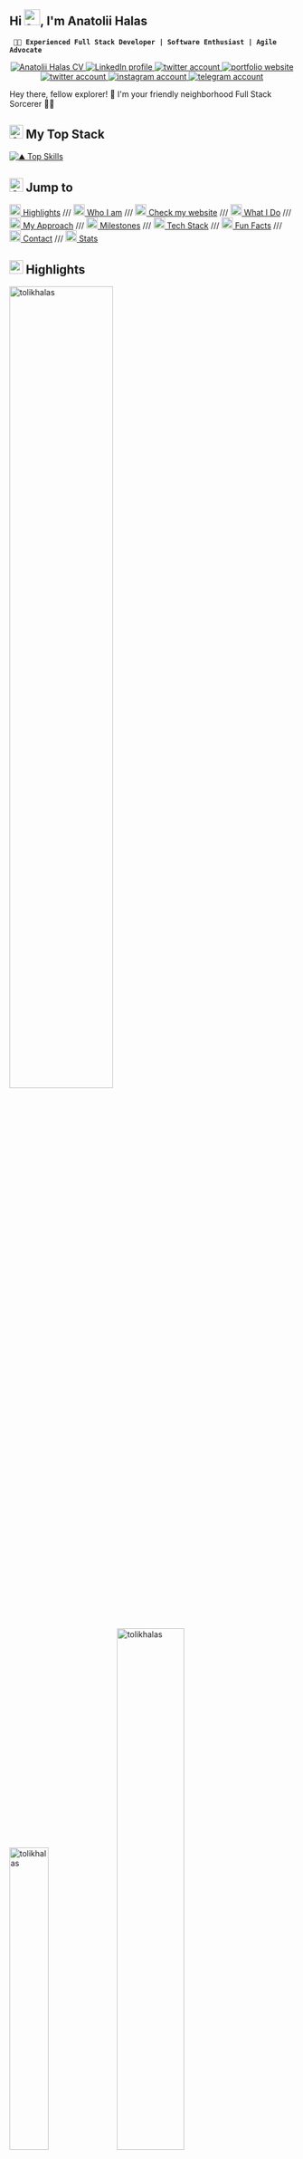 ## Hi <img src="./img/emojis/wave.webp" height="28px" alt="animated wave emoji">, I'm Anatolii Halas

**` 👨‍💻 Experienced Full Stack Developer | Software Enthusiast | Agile Advocate`**

<p align="center">
  <a href="https://docs.google.com/document/d/1l2-G9OxxXS0AbD4pS7CvRLgU4wpUAxfj2oRyiKeDKNw/edit?usp=sharing">
    <img alt="Anatolii Halas CV" title="Check an awesome CV" src="https://custom-icon-badges.demolab.com/badge/-My%20CV-blue?style=for-the-badge&color=D5CFE1&logoColor=black&logo=file-badge"/>
  </a>
  <a href="https://www.linkedin.com/in/anatolii-halas/">
    <img alt="LinkedIn profile" title="Hire me on LinkedIn" src="https://custom-icon-badges.demolab.com/badge/-Hire%20me-blue?style=for-the-badge&color=0071b1&logoColor=white&logo=linkedin"/>
  </a>
  <a href="https://x.com/anatolii_halas">
    <img alt="twitter account" title="Follow me on X.com (Twitter)" src="https://img.shields.io/badge/-Follow%20me%20on%20X.com-black?style=for-the-badge&logo=X&logoColor=whith&link=mailto:tolikgalas@gmail.com"/>
  </a>
  <a href="https://tolikhalas.vercel.com">
    <img alt="portfolio website" title="Visit my website" src="https://img.shields.io/badge/-Visit my website-DDE0BD?style=for-the-badge&logo=vercel&logoColor=black&link=mailto:tolikgalas@gmail.com"/>
  </a>
  <a href="https://mailto:tolikgalas@gmail.com">
    <img alt="twitter account" title="Mail me on gmail" src="https://img.shields.io/badge/- Mail me-c14438?style=for-the-badge&logo=Gmail&logoColor=white&link=mailto:tolikgalas@gmail.com"/>
  </a>
  <a href="https://www.instagram.com/la_flxme_/">
    <img alt="instagram account" title="Follow me on Instagram" src="https://img.shields.io/badge/- Follow me-E1306C?style=for-the-badge&logo=Instagram&logoColor=white&link=https://www.instagram.com/la_flxme_/"/>
  </a>
  <a href="https://web.telegram.org/k/#@la_flxme">
    <img alt="telegram account" title="Write me on telegram" src="https://img.shields.io/badge/Telegram-2CA5E0?style=for-the-badge&logo=telegram&logoColor=white"/>
  </a>
</p>

Hey there, fellow explorer! 👋 I'm your friendly neighborhood Full Stack Sorcerer 🧙‍♂️


## <img src="./img/emojis/100.webp" alt="Animated electricity emoji" height="24px"> My Top Stack

[![⛰️ Top Skills](https://skillicons.dev/icons?i=bun,typescript,nextjs,redux,tailwindcss,vitest,nodejs,nestjs,postgres,redis,kafka,docker,aws,linux&theme=dark)](https://skillicons.dev)

## <img src="./img/emojis/rocket.webp" alt="Animated Rocker emoji" height="24px"> Jump to

[<img src="./img/emojis/sparkles.webp" alt="Animated sparkles emoji" height="20px"> Highlights](#who-i-am) /// [<img src="./img/emojis/person-raising-hand.gif" alt="Animated person raising hand emoji" height="20px"> Who I am](#who-i-am) /// [<img src="./img/emojis/eyes.gif" alt="Animated eyes emoji" height="20px"> Check my website](#check-my-website) /// [<img src="./img/emojis/light-bulb.webp" alt="Animated light bulb emoji" height="20px"> What I Do](#what-i-do) /// [<img src="./img/emojis/rainbow.webp" alt="Animated person raising hand emoji" height="20px"> My Approach](#my-approach) /// [<img src="./img/emojis/target.webp" alt="Animated target emoji" height="20px"> Milestones](#milestones) /// [<img src="https://media0.giphy.com/media/v1.Y2lkPTc5MGI3NjExdmM2Z2hneWt0eTZ2ZXZxZDE2Z3N2dWxodmhwaTkwazFocm9yMXdyYyZlcD12MV9pbnRlcm5hbF9naWZfYnlfaWQmY3Q9cw/iIGT8Y1rOYhBpdHh1C/giphy.webp" height="20px" /> Tech Stack](#tech-stack) /// [<img src="./img/emojis/party-popper.webp" alt="Animated party popper emoji" height="20px"> Fun Facts](#fun-facts) /// [<img src="./img/emojis/writing_hand.gif" alt="Animated writing hand emoji" height="20px"> Contact](#contact) /// [<img src="./img/emojis/trophy.gif" alt="Animated trophy emoji" height="20px"> Stats](#-stats)

## <img src="./img/emojis/sparkles.webp" alt="animated sparks emoji" height="24px"> Highlights

<p align="left">
  <img width="60.25%" src="https://github-readme-stats.vercel.app/api?username=tolikhalas&show_icons=true&theme=ambient_gradient&locale=en" alt="tolikhalas" style="margin-right: 10px;"/>

  <img width="37%" src="https://github-readme-stats.vercel.app/api/top-langs/?username=tolikhalas&theme=blue_navy&langs_count=3&hide=css" alt="tolikhalas" />

  <img width="48.6%" src="https://github-readme-stats.vercel.app/api/pin/?username=tolikhalas&repo=tolikhalas&theme=blue_navy" alt="tolikhalas" style="margin-top: 20px; margin-right: 10px"/>

  <img width="48.6%" src="https://github-readme-stats.vercel.app/api/pin/?username=tolikhalas&repo=portfolio&theme=blue_navy" alt="tolikhalas" style="margin-top: 20px; margin-bottom: 20px;"/>
</p>

## <img src="/img/emojis/person-raising-hand.gif" alt="animated person raising hand emoji" height="32px"> Who I am

🧑‍🎤 Hi there! I'm a passionate and experienced full stack developer with:

- 🎖️ Proven track record of delivering high-performance web and mobile applications.
- 🧑‍🎓 Solid foundation in both frontend and backend technologies.
- 🎉 I thrive in creating seamless, user-centric experiences that drive engagement and satisfaction.

### 💅 What and why

🎭 My mission? Transforming ideas into captivating, user-centric realities that'll make your pixels dance! 💃🕺

🏗️ Whether I'm architecting robust backend castles or painting elegant UI landscapes, I'm always ready for the next thrilling quest in our ever-evolving digital realm.

🌟 Buckle up and let's embark on a code adventure that'll push the boundaries of what's possible! Ready to make some tech magic? Let's go! ✨

## <img src="./img/emojis/rainbow.webp" alt="Animated person raising hand emoji" height="32px"> My Approach

```js
  import { proficiency } from "@typescript/nestjs"
  import { reliability } from "@python/django"
  import { innovation } from "@php/laravel"

  import { HighProfit, Enhance } from "@my/experience"

  @Module({
    imports: [proficiency, reliability, innovation]
  })
  export class AnatoliiHalas implements ProDev {

    constructor(
      @Inject("🏛️ Robust code")
      yourProduct: HighProfit,
      @Inject("❤️‍🔥 Passion")
      myAttitude: Enhance,
    ) {}

    public develop() {
      return myAttitude.prettify(yourProduct)
    }

  }
```

## <img src="./img/emojis/eyes.gif" alt="Animated eyes emoji" height="24px"> Check my website

### 🧑‍🔬 Discover the amazing things I can do

> 👇 Vsit my website for more awesome projects and blogs!

<a href="https://tolikhalas.vercel.com" title="Visit Anatolii Halas Portrolio website">
  <img src="./img/Anatolii&apos;s Portfolio - Features.webp" alt="Anatolii Halas Portrolio website">
</a>

## <img src="./img/emojis/light-bulb.webp" alt="Animated light bulb emoji" height="24px"> What I Do

### 🎨 Frontend Development

- 👨‍🔬 Expert in [JavaScript](https://javascript.com), [TypeScript](https://www.typescriptlang.org), [React](https://reactjs.org), [Vue](https://vuejs.org), [Next.js](https://nextjs.org) & [Nuxt.js](https://nuxtjs.org).
- ⚛️ I craft dynamic and responsive UI components using [HTML](https://developer.mozilla.org/en-US/docs/Web/HTML), [CSS](https://developer.mozilla.org/en-US/docs/Web/CSS), [Sass](https://sass-lang.com), [LESS](http://lesscss.org), [Bootstrap](https://getbootstrap.com), and [TailwindCSS](https://tailwindcss.com).
- 📐 Ensuring pixel-perfect designs and smooth interactions.

### 🏗️ Backend Development

- 🏆 Skilled in [Node.js](https://nodejs.org), [Nest.js](https://nestjs.com), [Express](https://expressjs.com), [Django](https://www.djangoproject.com) & [Laravel](https://laravel.com).
- 🏛️ I build robust and scalable server-side applications.
- 💾 Proficient in SQL and NoSQL databases, including [MySQL](https://www.mysql.com), [PostgreSQL](https://www.postgresql.org), [MongoDB](https://www.mongodb.com), and [Redis](https://redis.io).
- 📨 Highly available messaging with [Kafka](https://kafka.apache.org) & [RabbitMQ](https://www.rabbitmq.com).
- ☁️ Implement Cloud & Microservices with [AWS](https://aws.amazon.com) & [GCP](https://cloud.google.com).

### 📐 State Management

- 🏪 Adept at using [Redux](https://redux.js.org), [Redux Toolkit](https://redux-toolkit.js.org), [Vuex](https://vuex.vuejs.org), and [Pinia](https://pinia.vuejs.org) for managing complex application states efficiently.

### ☁️ Microservices & Cloud

- 🧑‍🏭 Architect and maintain microservices on [AWS](https://aws.amazon.com) and [GCP](https://cloud.google.com), enhancing scalability and reliability.
- 🔜 Implement CI/CD pipelines using [GitHub Actions](https://github.com/features/actions) and [Docker](https://www.docker.com).

### 🧪 Testing & Optimization

- ⚙️ Conduct thorough unit and integration testing with [Mocha](https://mochajs.org), [Jest](https://jestjs.io), and [Vitest](https://vitest.dev).
- 📈 Optimize frontend assets with [Webpack](https://webpack.js.org), [Esbuild](https://esbuild.github.io), and [Vite](https://vitejs.dev), improving performance and reducing load times.

### <img src="./img/emojis/dancer-woman.webp" alt="animated dancer woman emoji" height="24px"> Animation & Graphics

- Utilize [Gsap](https://greensock.com/gsap), [Framer Motion](https://www.framer.com/motion), and [Three.js](https://threejs.org) for engaging animations.

## <img src="./img/emojis/target.webp" alt="Animated target emoji" height="24px"> Milestones

- 🔭 I’m currently working on JS animation library

- 🌱 I’m currently learning <img width="16px" src="https://upload.wikimedia.org/wikipedia/commons/thumb/3/39/Kubernetes_logo_without_workmark.svg/1234px-Kubernetes_logo_without_workmark.svg.png" alt="kubernetes logo"> `kubernetes`

- 💬 Ask me about **[next.js](https://nextjs.org/)**, **[nuxt,js](https://nuxt.com/)**, **[django](https://www.djangoproject.com/)**, **[laravel](https://laravel.com/)**

- 📫 How to reach me **tolikgalas@gmail.com**

## <img src="https://media0.giphy.com/media/v1.Y2lkPTc5MGI3NjExdmM2Z2hneWt0eTZ2ZXZxZDE2Z3N2dWxodmhwaTkwazFocm9yMXdyYyZlcD12MV9pbnRlcm5hbF9naWZfYnlfaWQmY3Q9cw/iIGT8Y1rOYhBpdHh1C/giphy.webp" width="32px" height="32" /> Tech Stack

## 👩‍🎤 Frontend

### 🥇 Primary tools

[![🎨🥇Frontend Primary Skills](https://skillicons.dev/icons?i=javascript,typescript,html,css,sass,tailwindcss,bootstrap)](https://skillicons.dev)

My primary tools for frontend development include essential web technologies such as [JavaScript](https://developer.mozilla.org/en-US/docs/Web/JavaScript), [TypeScript](https://www.typescriptlang.org/), [HTML](https://raw.githubusercontent.com/devicons), [CSS](https://www.w3schools.com/css/), and popular frameworks like [Sass](https://sass-lang.com), [TailwindCSS](https://tailwindcss.com/), and [Bootstrap](https://getbootstrap.com).

| Technology  | Years of exprience | Proficiency |
| ----------- | ------------------ | ----------- |
| JavaScript  | 3 years            | ⭐⭐⭐⭐⭐  |
| TypeScript  | 2.5 years          | ⭐⭐⭐⭐⭐  |
| HTML        | 3.5 years          | ⭐⭐⭐⭐⭐  |
| CSS         | 3.5 years          | ⭐⭐⭐⭐⭐  |
| Sass        | 2.5 years          | ⭐⭐⭐⭐⭐  |
| TailwindCSS | 2 years            | ⭐⭐⭐⭐⭐  |
| Bootstrap   | 2 years            | ⭐⭐⭐⭐⭐  |

### 🌐 Frameworks

[![📱🧰Frontend Frameworks](https://skillicons.dev/icons?i=react,vue,next,nuxt)](https://skillicons.dev)

I am proficient in using modern JavaScript frameworks such as [React](https://react.dev/), [Vue.js](https://vuejs.org/), [Next.js](https://nextjs.org/), and [Nuxt.js](https://nuxt.com/) to build dynamic and responsive user interfaces.

| Technology | Years of exprience | Proficiency |
| ---------- | ------------------ | ----------- |
| React.js   | 2.5 years          | ⭐⭐⭐⭐⭐  |
| Vue.js     | 2 years            | ⭐⭐⭐⭐    |
| Next.js    | 2 years            | ⭐⭐⭐⭐⭐  |
| Nuxt.js    | 2 years            | ⭐⭐⭐⭐    |

### 🧪 Testing

[![🧪Frontend Testing](https://skillicons.dev/icons?i=jest,vitest)](https://skillicons.dev)

I have experience with various testing libraries and frameworks, including [Jest](https://jestjs.io/), [Mocha](https://mochajs.org/), [Vitest](https://vitest.dev/), and [Testing Library](https://testing-library.com/), to ensure the reliability and quality of my code.

| Technology      | Years of exprience | Proficiency |
| --------------- | ------------------ | ----------- |
| Jest.js         | 2 years            | ⭐⭐⭐⭐⭐  |
| Mocha.js        | 2 years            | ⭐⭐⭐⭐⭐  |
| Vitest          | 2 years            | ⭐⭐⭐⭐⭐  |
| Testing Library | 2 years            | ⭐⭐⭐⭐    |

### 🪝 Data Fetching

<p align="left">
  <a href="https://axios-http.com/" target="_blank" rel="noreferrer">
    <img src="https://user-images.githubusercontent.com/8939680/57233884-20344080-6fe5-11e9-8df3-0df1282e1574.png" alt="Axios Logo" height="40px">
  </a>
</p>

I utilize [Axios](https://axios-http.com/) for efficient and reliable data fetching in my applications.

| Technology | Years of exprience | Proficiency |
| ---------- | ------------------ | ----------- |
| Axios      | 2 years            | ⭐⭐⭐⭐⭐  |

### 🧪 Validation

<p align="left">
  <a href="https://zod.dev/" target="_blank" rel="noreferrer">
    <img src="https://seeklogo.com/images/Z/zod-logo-B57E684330-seeklogo.com.png" alt="Zod logo" height="40px">
  </a>
  <a href="https://formik.org/" target="_blank" rel="noreferrer">
    <img src="https://static-00.iconduck.com/assets.00/formik-icon-1024x1024-deyd4zqw.png" alt="Formik Logo" width="40" height="40"/>
  </a>
</p>

For form validation and data handling, I leverage powerful libraries like [Zod](https://zod.dev/) and [Formik](https://formik.org/).

| Technology | Years of exprience | Proficiency |
| ---------- | ------------------ | ----------- |
| Zod        | 2 years            | ⭐⭐⭐⭐⭐  |
| Formik     | 2 years            | ⭐⭐⭐⭐⭐  |

---

### <img src="https://upload.wikimedia.org/wikipedia/commons/thumb/a/a7/React-icon.svg/1024px-React-icon.svg.png?20220125121207" alt="React logo" height="32px"> React & React Ecosystem

<p align="left">
  <a href="https://redux.js.org" target="_blank" rel="noreferrer">
    <img src="https://raw.githubusercontent.com/devicons/devicon/master/icons/redux/redux-original.svg" alt="redux" width="40" height="40"/>
  </a>
  <a href="https://zustand-demo.pmnd.rs/" target="_blank" rel="noreferrer">
    <img src="https://repository-images.githubusercontent.com/180328715/fca49300-e7f1-11ea-9f51-cfd949b31560" alt="zustand" height="40"/>
  </a>
  <a href="https://reactrouter.com/en/main" target="_blank" rel="noreferrer">
    <img src="https://seeklogo.com/images/R/react-router-logo-AB5BFB638F-seeklogo.com.png" alt="react tourter" height="40"/>
  </a>
  <a href="https://swr.vercel.app/" target="_blank" rel="noreferrer">
    <img src="https://uploads.codesandbox.io/uploads/user/22c1ff45-7e50-47af-a005-94a53eca9484/4LfS-thumbnail.png" alt="swr" height="40"/>
  </a>
  <a href="https://tanstack.com/" target="_blank" rel="noreferrer">
    <img src="https://seeklogo.com/images/R/react-query-logo-1340EA4CE9-seeklogo.com.png" alt="tanstack query" height="40"/>
  </a>
  <a href="https://www.react-hook-form.com/" target="_blank" rel="noreferrer">
    <img src="https://react-hook-form.com/images/logo/react-hook-form-logo-only.png" alt="react hook form" width="40"/>
  </a>
</p>

I am skilled in using the React ecosystem, including state management libraries like [Redux](https://redux.js.org) and [Zustand](https://zustand-demo.pmnd.rs/), routing with [React Router](https://reactrouter.com), data fetching with [SWR](https://swr.vercel.app/) and [Tanstack Query](https://tanstack.com/), and form management with [React Hook Form](https://www.react-hook-form.com/).

| Technology          | Years of exprience | Proficiency |
| ------------------- | ------------------ | ----------- |
| Redux               | 2.5 years          | ⭐⭐⭐⭐⭐  |
| Zustan              | 2 years            | ⭐⭐⭐⭐⭐  |
| React Router        | 2.5 years          | ⭐⭐⭐⭐⭐  |
| React Simple Router | 2.5 years          | ⭐⭐⭐⭐⭐  |
| SWR                 | 2 years            | ⭐⭐⭐⭐⭐  |
| Tanstack Query      | 2 years            | ⭐⭐⭐⭐⭐  |
| React Hook Form     | 2.2 years          | ⭐⭐⭐⭐⭐  |

### <img src="https://i.pinimg.com/736x/32/9a/d8/329ad85f4ab2047cae13d582274f9270.jpg" alt="Next.js Logo" height="40px"> Next.js & Next.js Ecosystem

<p align="left">
  <a href="https://next-auth.js.org/" target="_blank" rel="noreferrer">
    <img src="https://next-auth.js.org/img/logo/logo-sm.png" alt="next.js auth" width="40" height="40"/>
  </a>
  <a href="https://next.i18next.com/" target="_blank" rel="noreferrer">
    <img src="https://avatars.githubusercontent.com/u/8546082?s=280&v=4" alt="i18next" height="40"/>
  </a>
</p>

I specialize in [Next.js](https://nextjs.org/) and its ecosystem, including [Next-Auth](https://next-auth.js.org/) for authentication and [i18next](https://next.i18next.com/) for internationalization.

| Technology | Years of exprience | Proficiency |
| ---------- | ------------------ | ----------- |
| Next Auth  | 2 years            | ⭐⭐⭐⭐⭐  |
| I18Next    | 2 years            | ⭐⭐⭐⭐⭐  |

### <img src="https://upload.wikimedia.org/wikipedia/commons/f/f1/Vue.png?20170311074507" alt="Vue.js Logo" height="32px"> Vue.js & Vue.js Ecosystem

<p align="left">
  <a href="https://vuex.vuejs.org/" target="_blank" rel="noreferrer">
    <img src="https://user-images.githubusercontent.com/7110136/29002857-9e802f08-7ab4-11e7-9c31-604b5d0d0c19.png" alt="Vuex Logo" width="40" height="40"/>
  </a>
  <a href="https://pinia.vuejs.org/" target="_blank" rel="noreferrer">
    <img src="https://upload.wikimedia.org/wikipedia/commons/thumb/1/1c/Pinialogo.svg/638px-Pinialogo.svg.png" alt="Pinia Logo" height="40"/>
  </a>
  <a href="https://router.vuejs.org/" target="_blank" rel="noreferrer">
    <img src="https://user-images.githubusercontent.com/7110136/29002858-a09570d2-7ab4-11e7-8faa-5dd6d4458b0d.png" alt="Vue Router Logo" height="40"/>
  </a>
  <a href="https://vee-validate.logaretm.com/v4/" target="_blank" rel="noreferrer">
    <img src="https://raw.githubusercontent.com/logaretm/vee-validate/main/logo.png" alt="Vee Validation Logo" height="40"/>
  </a>
</p>

| Technology   | Years of exprience | Proficiency |
| ------------ | ------------------ | ----------- |
| Vuex         | 2.5 years          | ⭐⭐⭐⭐⭐  |
| Pinia        | 2.5 years          | ⭐⭐⭐⭐⭐  |
| Vue Router   | 2.5 years          | ⭐⭐⭐⭐⭐  |
| Vee Validate | 2.5 years          | ⭐⭐⭐⭐⭐  |

My proficiency in [Vue.js](https://vuejs.org/) extends to its ecosystem, including state management with [Vuex](https://vuex.vuejs.org/) and [Pinia](https://pinia.vuejs.org/), routing with [Vue Router](https://router.vuejs.org/), and form validation with [Vee Validate](https://vee-validate.logaretm.com).

### <img src="https://upload.wikimedia.org/wikipedia/commons/thumb/a/ae/Nuxt_logo.svg/1024px-Nuxt_logo.svg.png?20201218211241" alt="Nuxt.js Logo" height="32px"> Nuxt.js & Nuxt.js Ecosystem

<p align="left">
  <a href="https://nuxt-3-auth.github.io/" target="_blank" rel="noreferrer">
    <img src="https://nuxt-3-auth.github.io/logo.svg" alt="Nuxt.js Auth Logo" width="40" height="40"/>
  </a>
</p>

I have experience with [Nuxt.js](https://nuxt.com/) and its ecosystem, including [Nuxt Auth](https://nuxt-3-auth.github.io/) for authentication.

| Technology | Years of exprience | Proficiency |
| ---------- | ------------------ | ----------- |
| Nuxt Auth  | 2.5 years          | ⭐⭐⭐⭐⭐  |

---

## 👨‍💻 Backend

### 🥇 Primary tools

[![🏗️Backend Primary Tools](https://skillicons.dev/icons?i=python,php,nodejs,nestjs,express,django,laravel)](https://skillicons.dev)

My primary backend development tools include [Python](https://www.python.org), [PHP](https://www.php.net), [Node.js](https://nodejs.org), and frameworks like [NestJS](https://nestjs.com/), [Express](https://expressjs.com), [Django](https://www.djangoproject.com/), and [Laravel](https://laravel.com/).

| Technology | Years of exprience | Proficiency |
| ---------- | ------------------ | ----------- |
| Python     | 3 years            | ⭐⭐⭐⭐⭐  |
| PHP        | 2 years            | ⭐⭐⭐⭐⭐  |
| Node.js    | 3 years            | ⭐⭐⭐⭐⭐  |
| Nest.js    | 2.5 years          | ⭐⭐⭐⭐⭐  |
| Express    | 2.5 years          | ⭐⭐⭐⭐⭐  |
| Django     | 2.5 years          | ⭐⭐⭐⭐⭐  |
| Laravel    | 2.5 years          | ⭐⭐⭐⭐⭐  |

### 🗃️ Databases

[![🗃️ Databases](https://skillicons.dev/icons?i=mongodb,redis,postgresql,mysql,sqlite)](https://skillicons.dev)

I am proficient in working with databases such as [MongoDB](https://www.mongodb.com/), [Redis](https://redis.io), [PostgreSQL](https://www.postgresql.org), [MySQL](https://www.mysql.com/) and [SQLite](https://sqlite.com).

| Technology | Years of exprience | Proficiency |
| ---------- | ------------------ | ----------- |
| MongoDB    | 2.5 years          | ⭐⭐⭐⭐⭐  |
| Redis      | 2 years            | ⭐⭐⭐⭐⭐  |
| PostgreSQL | 3 years            | ⭐⭐⭐⭐⭐  |
| MySQL      | 3 years            | ⭐⭐⭐⭐⭐  |
| SQLite     | 2.5 years          | ⭐⭐⭐⭐⭐  |

### 📨 Messaging

[![📨 Messaging](https://skillicons.dev/icons?i=kafka,rabbitmq)](https://skillicons.dev)

I have experience with messaging systems like [Kafka](https://kafka.apache.org) and [RabbitMQ](https://www.rabbitmq.com/) for building robust and scalable applications.

| Technology | Years of exprience | Proficiency |
| ---------- | ------------------ | ----------- |
| Kafka      | 2 years            | ⭐⭐⭐⭐⭐  |
| RabbitMQ   | 2 years            | ⭐⭐⭐⭐⭐  |

### 🔎 Search & Analytics



<p align="left">
  <a href="https://www.elastic.co/elasticsearch/" target="_blank" rel="noreferrer">
    <img src="https://cdn.freebiesupply.com/logos/large/2x/elasticsearch-logo-png-transparent.png" alt="Elasticsearch Logo" height="40"/>
  </a>
  <a href="https://www.elastic.co/kibana/" target="_blank" rel="noreferrer">
    <img src="https://cdn.freebiesupply.com/logos/large/2x/elastic-kibana-logo-png-transparent.png" alt="Kibana Logo" height="40"/>
  </a>
  <a href="https://www.elastic.co/beats/" target="_blank" rel="noreferrer">
    <img src="https://cdn.worldvectorlogo.com/logos/elastic-beats.svg" alt="Beats Logo" height="40"/>
  </a>
  <a href="https://www.elastic.co/logstash/" target="_blank" rel="noreferrer">
    <img src="https://cdn.worldvectorlogo.com/logos/elastic-logstash.svg" alt="Logstash Logo" height="40"/>
  </a>
</p>

I utilize [Elasticsearch](https://encrypted-tbn0.gstatic.com/images?q=tbn:ANd9GcSIiwZPaRHL7zqB15OkVh-aJRzqJnbBH1m7lQ&s), [Kibana](https://encrypted-tbn0.gstatic.com/images?q=tbn:ANd9GcQq8sUBGEPUXMrwdvwtgjeJzVigjJMBh2p7Vak3LMr5YuZgw08SGEk8H_oWWebPqUagoBE&usqp=CAU), [Beats](https://www.elastic.co/beats/), and [Logstash](https://www.elastic.co/logstash/) for search and analytics in my applications.

| Technology    | Years of exprience | Proficiency |
| ------------- | ------------------ | ----------- |
| Elasticsearch | 1.5 years          | ⭐⭐⭐⭐⭐  |
| Kibana        | 1.5 years          | ⭐⭐⭐⭐⭐  |
| Beats         | 1.5 years          | ⭐⭐⭐⭐    |
| Logstash      | 1.5 years          | ⭐⭐⭐⭐⭐  |

### <img src="https://nestjs.com/img/logo-small.svg" alt="Nest.js Logo" height="36px"> Nest.js

<p align="left">
  <a href="https://typeorm.io/" target="_blank" rel="noreferrer">
    <img src="https://avatars.githubusercontent.com/u/20165699?s=200&v=4" alt="TypeORM Logo" width="40" height="40"/>
  </a>
  <a href="https://www.mongodb.com/" target="_blank" rel="noreferrer">
    <img src="https://raw.githubusercontent.com/devicons/devicon/master/icons/mongodb/mongodb-original-wordmark.svg" alt="mongodb" width="40" height="40"/>
  </a>
  <a href="https://docs.nestjs.com/security/authentication" target="_blank" rel="noreferrer">
    <img src="https://cdn.worldvectorlogo.com/logos/jwt-3.svg" alt="Nest JWT Logo" width="40" height="40"/>
  </a>
  <a href="https://docs.nestjs.com/microservices/basics" target="_blank" rel="noreferrer">
    <img src="https://encrypted-tbn0.gstatic.com/images?q=tbn:ANd9GcQC_ev1dpXkMKmsgBTA9RwogReYsElBuzjM7A&s" height="40"/>
  </a>
  <a href="https://docs.bullmq.io/" target="_blank" rel="noreferrer">
    <img src="https://repository-images.githubusercontent.com/162494199/a1d3ba61-e0f0-4916-a376-53002605da83" alt="BullMQ Logo" height="40"/>
  </a>
</p>

My expertise in [Nest.js](https://nestjs.com/) includes using [TypeORM](https://typeorm.io/), [Mongoose](https://mongoosejs.com/), [JWT](https://jwt.io/) for authentication, [Nest microservices](https://docs.nestjs.com/microservices/basics), and [BullMQ](https://docs.bullmq.io/) for task queues.

| Technology         | Years of exprience | Proficiency |
| ------------------ | ------------------ | ----------- |
| TypeORM            | 2.5 years          | ⭐⭐⭐⭐⭐  |
| Mongoose           | 2.5 years          | ⭐⭐⭐⭐⭐  |
| JWT                | 2.5 years          | ⭐⭐⭐⭐⭐  |
| Nest Microservices | 2.5 years          | ⭐⭐⭐⭐⭐  |
| BullMQ             | 2 years            | ⭐⭐⭐⭐⭐  |

### <img src="https://cdn.worldvectorlogo.com/logos/django.svg" alt="django" height="36"/> Django & Django Rest Framework

<p align="left">
  <a href="https://channels.readthedocs.io/en/stable/" target="_blank" rel="noreferrer">
    <img src="https://user-images.githubusercontent.com/6927678/36393573-789e7bc2-15b0-11e8-9a31-49f58e03a5c9.png" alt="Django Channels Logo" height="40"/>
  </a>
  <a href="https://django-allauth.readthedocs.io/en/latest/" target="_blank" rel="noreferrer">
    <img alt="django-allauth logo" src="https://camo.githubusercontent.com/eb879ba625bd89d03914a0c67783cec0fb6b605489810fb4ca1ebd1e6ab3ea4d/68747470733a2f2f636f6465626572672e6f72672f616c6c617574682f616c6c617574682e6f72672f7261772f636f6d6d69742f646133623536333930653162313865616563303962303563643839646661373831323231326466632f636f6e74656e742f6e6577732f323032342f30342f776562736974652d726564657369676e2f6c6f676f2d6c696768742e706e67" data-canonical-src="https://codeberg.org/allauth/allauth.org/raw/commit/da3b56390e1b18eaec09b05cd89dfa7812212dfc/content/news/2024/04/website-redesign/logo-light.png" height="40">
  </a>
  <a href="https://django-oauth-toolkit.readthedocs.io/en/latest/" target="_blank" rel="noreferrer">
    <img src="https://encrypted-tbn0.gstatic.com/images?q=tbn:ANd9GcRqvxUZhY_4fJrjtr6GofrhFyGl99-NYVxaKA&s" alt="Django OAuth Toolkit Logo" width="40" height="40"/>
  </a>
  <a href="https://docs.celeryproject.org/en/stable/" target="_blank" rel="noreferrer">
    <img src="https://docs.celeryq.dev/en/stable/_static/celery_512.png" alt="Celery Logo" width="40" height="40"/>
  </a>
</p>

I am skilled in [Django](https://www.djangoproject.com/) and its ecosystem, including [Django Channels](https://channels.readthedocs.io/en/stable/), [Django Allauth](https://django-allauth.readthedocs.io/en/latest/), [Django OAuth Toolkit](https://django-oauth-toolkit.readthedocs.io/en/latest/), and [Celery](https://docs.celeryproject.org/en/stable/) for task management.

| Technology           | Years of exprience | Proficiency |
| -------------------- | ------------------ | ----------- |
| Django Channels      | 2.5 years          | ⭐⭐⭐⭐⭐  |
| Django Allauth       | 2.5 years          | ⭐⭐⭐⭐⭐  |
| Django OAuth Toolkit | 2.5 years          | ⭐⭐⭐⭐⭐  |
| Celery               | 2.5 years          | ⭐⭐⭐⭐⭐  |

### <img src="https://laravel.com/img/logomark.min.svg" alt="Laravel Logo" height="32px"> Laravel & Ecosystem

<p align="left">
  <a href="https://inertiajs.com/" target="_blank" rel="noreferrer">
    <img src="https://encrypted-tbn0.gstatic.com/images?q=tbn:ANd9GcRqvxUZhY_4fJrjtr6GofrhFyGl99-NYVxaKA&s" alt="Inertia Logo" width="40" height="40"/>
  </a>
</p>

I have experience with [Laravel](https://laravel.com/) and its ecosystem, including [Inertia.js](https://inertiajs.com/) for building modern web applications. My expertise extends to various Laravel technologies such as [Laravel Sanctum](https://laravel.com/docs/8.x/sanctum) for API token authentication and simple SPA authentication without the complexity of OAuth, [Laravel Passport](https://laravel.com/docs/8.x/passport) for a full OAuth2 server implementation enabling advanced authentication and authorization, [Laravel Echo](https://laravel.com/docs/8.x/broadcasting) for real-time event broadcasting to build interactive, real-time web applications, [Laravel Cache](https://laravel.com/docs/8.x/cache) for efficient data caching to improve application performance and reduce database load, [Laravel Valet](https://laravel.com/docs/8.x/valet) for a local development environment tailored for macOS, enabling quick and easy development setup, [Laravel Sail](https://laravel.com/docs/8.x/sail) for a Docker-based development environment to streamline local development across different systems, [Laravel Dusk](https://laravel.com/docs/8.x/dusk) for end-to-end testing with browser automation to ensure your application's UI works as expected, and [Laravel Telescope](https://laravel.com/docs/8.x/telescope) for monitoring and debugging your application, providing insights into requests, exceptions, logs, and more.

| Technology        | Years of exprience | Proficiency |
| ----------------- | ------------------ | ----------- |
| Inertia.js        | 2 years            | ⭐⭐⭐⭐⭐  |
| Laravel Sanctum   | 2 years            | ⭐⭐⭐⭐⭐  |
| Laravel Passport  | 2 years            | ⭐⭐⭐⭐⭐  |
| Laravel Echo      | 2 years            | ⭐⭐⭐⭐⭐  |
| Laravel Cache     | 2 years            | ⭐⭐⭐⭐⭐  |
| Laravel Valet     | 2 years            | ⭐⭐⭐⭐⭐  |
| Laravel Sail      | 2 years            | ⭐⭐⭐⭐⭐  |
| Laravel Dusk      | 2 years            | ⭐⭐⭐⭐⭐  |
| Laravel Telescope | 2 years            | ⭐⭐⭐⭐⭐  |

---

## 🛠️ DevOps

<p align="left">
  <a href="https://aws.amazon.com" target="_blank" rel="noreferrer">
    <img src="https://raw.githubusercontent.com/devicons/devicon/master/icons/amazonwebservices/amazonwebservices-original-wordmark.svg" alt="aws" width="40" height="40"/>
  </a>
  <a href="https://www.docker.com/" target="_blank" rel="noreferrer">
    <img src="https://raw.githubusercontent.com/devicons/devicon/master/icons/docker/docker-original-wordmark.svg" alt="docker" width="40" height="40"/>
  </a>
  <a href="https://www.jenkins.io" target="_blank" rel="noreferrer">
    <img src="https://www.vectorlogo.zone/logos/jenkins/jenkins-icon.svg" alt="jenkins" width="40" height="40"/>
  </a>
  <a href="https://kubernetes.io" target="_blank" rel="noreferrer">
    <img src="https://www.vectorlogo.zone/logos/kubernetes/kubernetes-icon.svg" alt="kubernetes" width="40" height="40"/>
  </a>
  <a href="https://cloud.google.com" target="_blank" rel="noreferrer">
    <img src="https://www.vectorlogo.zone/logos/google_cloud/google_cloud-icon.svg" alt="gcp" width="40" height="40"/>
  </a>
</p>

My primary DevOps tools include [AWS](https://aws.amazon.com), [Docker](https://www.docker.com/), [Jenkins](https://www.jenkins.io), [Kubernetes](https://kubernetes.io), and [Google Cloud](https://cloud.google.com). These tools help manage cloud infrastructure, automate deployments, and maintain scalable systems.

| Technology   | Years of Experience | Proficiency Level |
| ------------ | ------------------- | ----------------- |
| AWS          | 2                   | ⭐⭐⭐⭐⭐        |
| Docker       | 2                   | ⭐⭐⭐⭐⭐        |
| Jenkins      | 2                   | ⭐⭐⭐⭐          |
| Kubernetes   | 0.5                 | ⭐⭐⭐            |
| Google Cloud | 2                   | ⭐⭐⭐⭐          |

## 🛠️ Tools

<p align="left">
  <a href="https://git-scm.com/" target="_blank" rel="noreferrer">
    <img src="https://www.vectorlogo.zone/logos/git-scm/git-scm-icon.svg" alt="git" width="40" height="40"/>
  </a>
  <a href="https://www.linux.org/" target="_blank" rel="noreferrer">
    <img src="https://raw.githubusercontent.com/devicons/devicon/master/icons/linux/linux-original.svg" alt="linux" width="40" height="40"/>
  </a>
  <a href="https://www.figma.com/" target="_blank" rel="noreferrer">
    <img src="https://www.vectorlogo.zone/logos/figma/figma-icon.svg" alt="figma" width="40" height="40"/>
  </a>
  <a href="https://www.photoshop.com/en" target="_blank" rel="noreferrer">
    <img src="https://upload.wikimedia.org/wikipedia/commons/thumb/a/af/Adobe_Photoshop_CC_icon.svg/1024px-Adobe_Photoshop_CC_icon.svg.png" alt="photoshop" width="40" height="40"/>
  </a>
</p>

My go-to tools for development and design are [Git](https://git-scm.com/), [Linux](https://www.linux.org/), [Figma](https://www.figma.com/), and [Photoshop](https://www.photoshop.com/en). These tools are essential for version control, operating systems, UI/UX design, and image editing.

| Technology | Years of Experience | Proficiency Level |
| ---------- | ------------------- | ----------------- |
| Git        | 4                   | ⭐⭐⭐⭐⭐        |
| Linux      | 4                   | ⭐⭐⭐⭐⭐        |
| Figma      | 2                   | ⭐⭐⭐⭐          |
| Photoshop  | 6                   | ⭐⭐⭐⭐⭐        |

---

## <img src="./img/emojis/party-popper.webp" alt="Animated party popper emoji" height="32px"> Fun Facts

1. **🚀 I once built a full-stack application in a weekend hackathon!** The project was a real hit and got featured in a tech blog.

2. **🌍 I’ve worked with developers from 5 different continents!** Collaborating across time zones has given me a global perspective on technology and teamwork.

3. **💡 I can code in 4 different programming languages!** From Python to JavaScript, I enjoy exploring various coding paradigms and tools.

4. **🎨 I’ve designed logos and UI/UX for startups that are now household names.** My work has helped shape the visual identity of some exciting brands.

5. **🎸 I play the guitar in my spare time.** Music and coding are my two favorite ways to express creativity!

6. **<img src="https://cdn0.iconfinder.com/data/icons/flat-round-system/512/archlinux-1024.png" alt="Arch Linux Logo" height="16px"> I use arch by the way...**

## <img src="./img/emojis/writing_hand.gif" alt="Animated writing emoji" height="32px"> Contact

For a quick response, DM me on [Instagram](https://www.instagram.com/la_flxme/) or [LinkedIn](https://www.linkedin.com/in/anatolii-halas/).

## <img src="./img/emojis/bellhop-bell.webp" alt="Animated bellhop bell emoji" height="32px"> You can also find me on

<p>
<a href="https://dev.to/@anatolii_halas" target="blank"><img align="center" src="https://raw.githubusercontent.com/rahuldkjain/github-profile-readme-generator/master/src/images/icons/Social/devto.svg" alt="@anatolii_halas" height="30" width="40" /></a>
<a href="https://twitter.com/anatolii_halas" target="blank"><img align="center" src="https://raw.githubusercontent.com/rahuldkjain/github-profile-readme-generator/master/src/images/icons/Social/twitter.svg" alt="anatolii_halas" height="30" width="40" /></a>
<a href="https://linkedin.com/in/anatolii-halas" target="blank"><img align="center" src="https://raw.githubusercontent.com/rahuldkjain/github-profile-readme-generator/master/src/images/icons/Social/linked-in-alt.svg" alt="anatolii_halas" height="30" width="40" /></a>
<a href="https://instagram.com/la_flxme_" target="blank"><img align="center" src="https://raw.githubusercontent.com/rahuldkjain/github-profile-readme-generator/master/src/images/icons/Social/instagram.svg" alt="la_flxme_" height="30" width="40" /></a>
<p>

## <img src="./img/emojis/trophy.gif" alt="Animated trophy emoji" height="32px"> Stats

<p align="left">
  <p width="50%"><img align="center" src="https://github-readme-streak-stats.herokuapp.com/?user=tolikhalas&" alt="tolikhalas" /></p>
</p>
